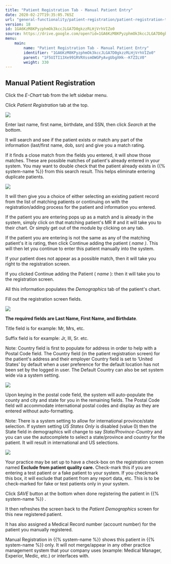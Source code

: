 ```yaml
---
title: "Patient Registration Tab - Manual Patient Entry"
date: 2020-02-27T19:35:05.765Z
url: "general-functionality/patient-registration/patient-registration-tab-manual-patient-entry.html"
version: 18
id: 1GA6KzM8KPyzphmOk3kccJLGA7D0gkzzRLHjVrhVIZo0
source: https://drive.google.com/open?id=1GA6KzM8KPyzphmOk3kccJLGA7D0gkzzRLHjVrhVIZo0
menu:
    main:
        name: "Patient Registration Tab - Manual Patient Entry"
        identifier: "1GA6KzM8KPyzphmOk3kccJLGA7D0gkzzRLHjVrhVIZo0"
        parent: "1F5UITI13Xe991RVRXssmOWGPyAvgUbgXHk--KfZILV0"
        weight: 330
---
```

## Manual Patient Registration

Click the *E-Chart* tab from the left sidebar menu.

Click *Patient Registration* tab at the top.

![](../../external_files/600ae82f4fffd76d0d8d29ae166b0fbd.png)

Enter last name, first name, birthdate, and SSN, then click *Search* at the bottom.

It will search and see if the patient exists or match any part of the information (last/first name, dob, ssn) and give you a match rating.

If it finds a close match from the fields you entered, it will show those matches. These are possible matches of patient's already entered in your system. You may want to double check that the patient already exists in {{% system-name %}} from this search result. This helps eliminate entering duplicate patients.

![](../../external_files/4b4d1d2ea50ec5d89ecae3f3a85ca52c.png)

It will then give you a choice of either selecting an existing patient record from the list of matching patients or continuing on with the registration/adding process for the patient and information you entered.

If the patient you are entering pops up as a match and is already in the system, simply click on that matching patient's MR # and it will take you to their chart. Or simply get out of the module by clicking on any tab.

If the patient you are entering is not the same as any of the matching patient's it is rating, then click Continue adding the patient ( *name )*. This will then let you continue to enter this patient manually into the system.

If your patient does not appear as a possible match, then it will take you right to the registration screen.

If you clicked Continue adding the Patient ( *name* ): then it will take you to the registration screen.

All this information populates the *Demographics* tab of the patient's chart.

Fill out the registration screen fields.

![](../../external_files/b5c67205c2cc92010666ab8adea6ad24.png)

**The required fields are Last Name, First Name, and Birthdate**.

Title field is for example: Mr, Mrs, etc.

Suffix field is for example: Jr, III, Sr. etc.

Note: Country field is first to populate for address in order to help with a Postal Code field. The Country field (in the patient registration screen) for the patient's address and their employer Country field is set to ‘United States' by default when a user preference for the default location has not been set by the logged in user. The Default Country can also be set system wide via a system setting.

![](../../external_files/04415c35ca994c4670eb871ac7a98ee0.png)

Upon keying in the postal code field, the system will auto-populate the county and city and state for you in the remaining fields. The Postal Code field will accommodate international postal codes and display as they are entered without auto-formatting.

Note: There is a system setting to allow for international province/state selection. If system setting *US States Only* is disabled (value 0) then the State field in demographics will change to say *State/Province-Country* and you can use the autocomplete to select a state/province and country for the patient. It will result in international and US selections.

![](../../external_files/3675f7f5660a561588450ca6bd5b2610.png)

Your practice may be set up to have a check-box on the registration screen named **Exclude from patient quality care.** Check-mark this if you are entering a test patient or a fake patient to your system. If you checkmark this box, it will exclude that patient from any report data, etc. This is to be check-marked for fake or test patients only in your system.

Click *SAVE* button at the bottom when done registering the patient in {{% system-name %}} .

It then refreshes the screen back to the *Patient Demographics* screen for this new registered patient.

It has also assigned a Medical Record number (account number) for the patient you manually registered.

Manual Registration in {{% system-name %}} shows this patient in {{% system-name %}} only. It will not merge/appear in any other practice management system that your company uses (example: Medical Manager, Experior, Medic, etc.) or interfaces with.

